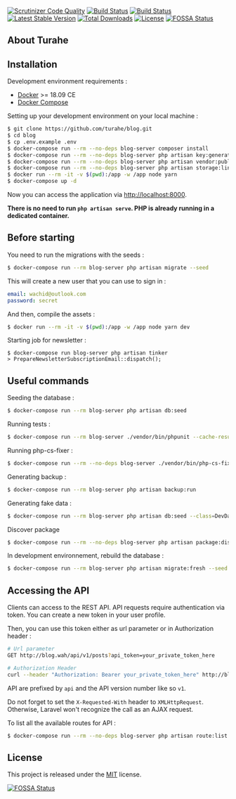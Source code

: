 [![Scrutinizer Code Quality](https://scrutinizer-ci.com/g/turahe/blog/badges/quality-score.png?b=master)](https://scrutinizer-ci.com/g/turahe/blog/?branch=master)
[![Build Status](https://scrutinizer-ci.com/g/turahe/blog/badges/build.png?b=master)](https://scrutinizer-ci.com/g/turahe/blog/build-status/master)
[![Build Status](https://travis-ci.org/turahe/blog.svg?branch=master)](https://travis-ci.org/turahe/blog)
[![Latest Stable Version](https://poser.pugx.org/turahe/blog/v/stable)](https://packagist.org/packages/turahe/blog)
[![Total Downloads](https://poser.pugx.org/turahe/blog/downloads)](https://packagist.org/packages/turahe/blog)
[![License](https://poser.pugx.org/turahe/blog/license)](https://packagist.org/packages/turahe/blog)
[![FOSSA Status](https://app.fossa.com/api/projects/git%2Bgithub.com%2Fturahe%2Fblog.svg?type=shield)](https://app.fossa.com/projects/git%2Bgithub.com%2Fturahe%2Fblog?ref=badge_shield)

## About Turahe


## Installation

Development environment requirements :
- [Docker](https://www.docker.com) >= 18.09 CE
- [Docker Compose](https://docs.docker.com/compose/install/)

Setting up your development environment on your local machine :

```bash
$ git clone https://github.com/turahe/blog.git
$ cd blog
$ cp .env.example .env
$ docker-compose run --rm --no-deps blog-server composer install
$ docker-compose run --rm --no-deps blog-server php artisan key:generate
$ docker-compose run --rm --no-deps blog-server php artisan vendor:publish --provider="Laravel\Horizon\HorizonServiceProvider"
$ docker-compose run --rm --no-deps blog-server php artisan storage:link
$ docker run --rm -it -v $(pwd):/app -w /app node yarn
$ docker-compose up -d
```

Now you can access the application via [http://localhost:8000](http://localhost:8000).

**There is no need to run ```php artisan serve```. PHP is already running in a dedicated container.**

## Before starting

You need to run the migrations with the seeds :

```bash
$ docker-compose run --rm blog-server php artisan migrate --seed
```

This will create a new user that you can use to sign in :
```yml
email: wachid@outlook.com
password: secret
```

And then, compile the assets :

```bash
$ docker run --rm -it -v $(pwd):/app -w /app node yarn dev
```

Starting job for newsletter :

```
$ docker-compose run blog-server php artisan tinker
> PrepareNewsletterSubscriptionEmail::dispatch();
```

## Useful commands

Seeding the database :

```bash
$ docker-compose run --rm blog-server php artisan db:seed
```

Running tests :

```bash
$ docker-compose run --rm blog-server ./vendor/bin/phpunit --cache-result --order-by=defects --stop-on-defect
```

Running php-cs-fixer :

```bash
$ docker-compose run --rm --no-deps blog-server ./vendor/bin/php-cs-fixer fix --config=.php_cs --verbose --dry-run --diff
```

Generating backup :

```bash
$ docker-compose run --rm blog-server php artisan backup:run
```

Generating fake data :

```bash
$ docker-compose run --rm blog-server php artisan db:seed --class=DevDatabaseSeeder
```

Discover package

```bash
$ docker-compose run --rm --no-deps blog-server php artisan package:discover
```

In development environnement, rebuild the database :

```bash
$ docker-compose run --rm blog-server php artisan migrate:fresh --seed
```

## Accessing the API

Clients can access to the REST API. API requests require authentication via token. You can create a new token in your user profile.

Then, you can use this token either as url parameter or in Authorization header :

```bash
# Url parameter
GET http://blog.wah/api/v1/posts?api_token=your_private_token_here

# Authorization Header
curl --header "Authorization: Bearer your_private_token_here" http://blog.wah/api/v1/posts
```

API are prefixed by ```api``` and the API version number like so ```v1```.

Do not forget to set the ```X-Requested-With``` header to ```XMLHttpRequest```. Otherwise, Laravel won't recognize the call as an AJAX request.

To list all the available routes for API :

```bash
$ docker-compose run --rm --no-deps blog-server php artisan route:list --path=api
```

## License

This project is released under the [MIT](http://opensource.org/licenses/MIT) license.


[![FOSSA Status](https://app.fossa.com/api/projects/git%2Bgithub.com%2Fturahe%2Fblog.svg?type=large)](https://app.fossa.com/projects/git%2Bgithub.com%2Fturahe%2Fblog?ref=badge_large)